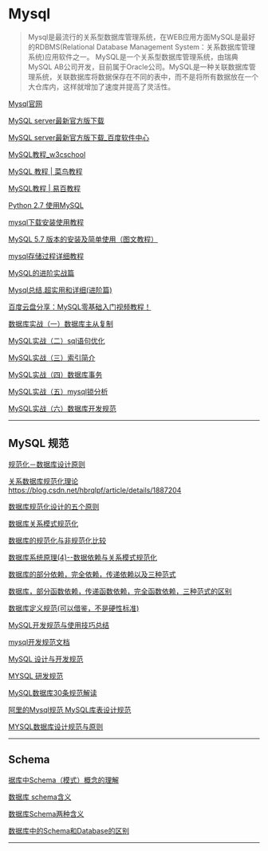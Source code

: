 # Mysql

> Mysql是最流行的关系型数据库管理系统，在WEB应用方面MySQL是最好的RDBMS(Relational Database Management System：关系数据库管理系统)应用软件之一。
> MySQL是一个关系型数据库管理系统，由瑞典MySQL AB公司开发，目前属于Oracle公司。MySQL是一种关联数据库管理系统，关联数据库将数据保存在不同的表中，而不是将所有数据放在一个大仓库内，这样就增加了速度并提高了灵活性。

[Mysql官网](https://www.mysql.com/)  

[MySQL server最新官方版下载](https://dev.mysql.com/downloads/)  

[MySQL server最新官方版下载_百度软件中心](http://rj.baidu.com/soft/detail/12585.html?ald)  

[MySQL教程_w3cschool](https://www.w3cschool.cn/mysql/)  

[MySQL 教程 | 菜鸟教程](http://www.runoob.com/mysql/mysql-tutorial.html)  

[MySQL教程 | 易百教程](https://www.yiibai.com/mysql/)  

[Python 2.7 使用MySQL](https://www.liaoxuefeng.com/wiki/001374738125095c955c1e6d8bb493182103fac9270762a000/001391435131816c6a377e100ec4d43b3fc9145f3bb8056000)  

[mysql下载安装使用教程](https://blog.csdn.net/dzq_boyka/article/details/76850650)  

[MySQL 5.7 版本的安装及简单使用（图文教程）](https://blog.csdn.net/hisense20112784/article/details/72909701)  

[mysql存储过程详细教程](https://blog.csdn.net/weinichendian/article/details/79567677)  

[MySQL的进阶实战篇](https://blog.csdn.net/chaoluo001/article/details/70670227)  

[Mysql总结,超实用和详细(进阶篇)](https://blog.csdn.net/fuchunyuan0/article/details/51583410)  

[百度云盘分享：MySQL零基础入门视频教程！](https://blog.csdn.net/x910378112/article/details/77141241)  

[数据库实战（一）数据库主从复制](https://blog.csdn.net/chenwiehuang/article/details/52787701)  

[MySQL实战（二）sql语句优化](https://blog.csdn.net/chenwiehuang/article/details/52786597)  

[MySQL实战（三）索引简介](https://blog.csdn.net/chenwiehuang/article/details/52892610)  

[MySQL实战（四）数据库事务](https://blog.csdn.net/chenwiehuang/article/details/52788749)  

[MySQL实战（五）mysql锁分析](https://blog.csdn.net/chenwiehuang/article/details/52794489)  

[MySQL实战（六）数据库开发规范](https://blog.csdn.net/chenwiehuang/article/details/52795757)  

------

## MySQL 规范

[规范化－数据库设计原则](https://blog.csdn.net/bcqtt/article/details/51670344)  

[关系数据库规范化理论](https://blog.csdn.net/u013238950/article/details/50909335)  
https://blog.csdn.net/hbrqlpf/article/details/1887204  

[数据库规范化设计的五个原则](https://blog.csdn.net/bcqtt/article/details/51670344)  

[数据库关系模式规范化](https://blog.csdn.net/Two212250511/article/details/26163749)  

[数据库的规范化与非规范化比较](https://blog.csdn.net/legend050709/article/details/39737689)  

[数据库系统原理(4)--数据依赖与关系模式规范化](https://blog.csdn.net/williamyi96/article/details/66558051)  

[数据库的部分依赖，完全依赖，传递依赖以及三种范式](https://blog.csdn.net/qq_31929931/article/details/77186259)  

[数据库，部分函数依赖，传递函数依赖，完全函数依赖，三种范式的区别](https://blog.csdn.net/rl529014/article/details/48391465)  

[数据库定义规范(可以借鉴，不是硬性标准)](https://blog.csdn.net/u013628152/article/details/43229155)  

[ MySQL开发规范与使用技巧总结](https://blog.csdn.net/xlgen157387/article/details/48086607)  

[mysql开发规范文档](https://blog.csdn.net/wyzxg/article/details/8618937)  

[MySQL 设计与开发规范](https://blog.csdn.net/wenniuwuren/article/details/48565291)  

[MYSQL 研发规范](https://blog.csdn.net/JR_Way/article/details/50519402)

[MySQL数据库30条规范解读](https://blog.csdn.net/xiaoping0915/article/details/55511365)  

[阿里的Mysql规范 MySQL库表设计规范](https://blog.csdn.net/u012966918/article/details/52161519)  

[MYSQL数据库设计规范与原则](https://blog.csdn.net/u011341352/article/details/55195559)  

---------------------------------

Schema
---

[据库中Schema（模式）概念的理解](https://www.cnblogs.com/csniper/p/5509620.html)  

[数据库 schema含义](https://blog.csdn.net/netcome/article/details/2048296)  

[数据库Schema两种含义](https://blog.csdn.net/tuyf_hs/article/details/48131769)  

[数据库中的Schema和Database的区别](https://blog.csdn.net/itcodes/article/details/17239059)  

---------------------------------
